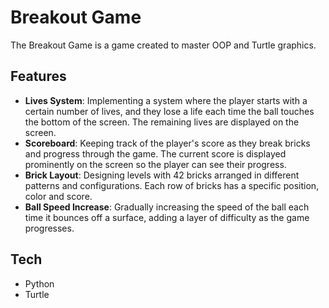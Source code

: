 # Breakout Game

The Breakout Game is a game created to master OOP and Turtle graphics.

## Features

- **Lives System**: Implementing a system where the player starts with a certain number of lives, and they lose a life each time the ball touches the bottom of the screen. The remaining lives are displayed on the screen.
- **Scoreboard**: Keeping track of the player's score as they break bricks and progress through the game. The current score is displayed prominently on the screen so the player can see their progress.
- **Brick Layout**: Designing levels with 42 bricks arranged in different patterns and configurations. Each row of bricks has a specific position, color and score.
- **Ball Speed Increase**: Gradually increasing the speed of the ball each time it bounces off a surface, adding a layer of difficulty as the game progresses.

## Tech

- Python
- Turtle